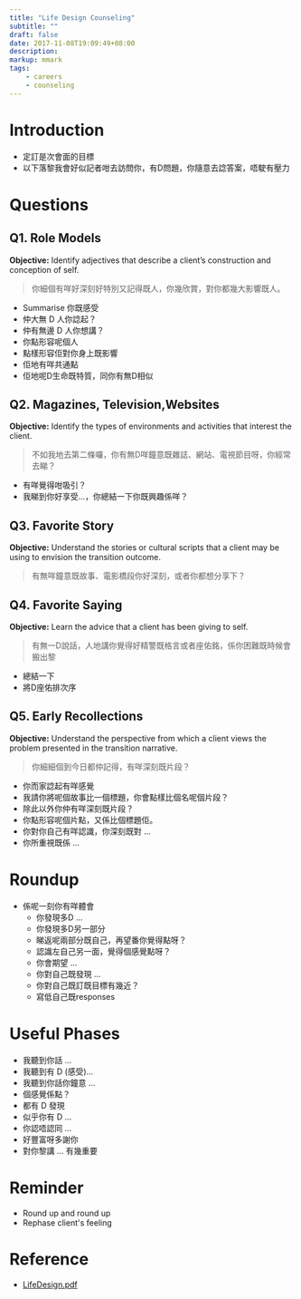```yaml
---
title: "Life Design Counseling"
subtitle: ""
draft: false
date: 2017-11-08T19:09:49+08:00
description:
markup: mmark
tags:
    - careers
    - counseling
---
```


# Introduction
- 定訂是次會面的目標
- 以下落黎我會好似記者咁去訪問你，有D問題，你隨意去諗答案，唔駛有壓力

# Questions
## Q1. Role Models
<div class="alert alert-warning"><b>Objective:</b> Identify adjectives that describe a client’s construction and conception of self.</div>

> 你細個有咩好深刻好特別又記得既人，你幾欣賞，對你都幾大影響既人。


  + Summarise 你既感受
  + 仲大無 D 人你諗起？
  + 仲有無邊 D 人你想講？
  + 你點形容呢個人
  + 點樣形容佢對你身上既影響
  + 佢地有咩共通點
  + 佢地呢D生命既特質，同你有無D相似

## Q2. Magazines, Television,Websites

<div class="alert alert-warning"><b>Objective:</b>
  Identify the types of environments and activities that interest the client.
</div>

> 不如我地去第二條囉，你有無D咩鐘意既雜誌、網站、電視節目呀，你經常去睇？

  - 有咩覺得咁吸引？
  - 我睇到你好享受...，你總結一下你既興趣係咩？

## Q3. Favorite Story

<div class="alert alert-warning"><b>Objective:</b>
  Understand the stories or cultural scripts that a client may be using to envision the transition outcome.
</div>

>有無咩鐘意既故事、電影橋段你好深刻，或者你都想分享下？

## Q4. Favorite Saying

<div class="alert alert-warning"><b>Objective:</b>
  Learn the advice that a client has been giving to self.
</div>

> 有無一D說話，人地講你覺得好精警既格言或者座佑銘，係你困難既時候會搬出黎

  - 總結一下
  - 將D座佑排次序

## Q5. Early Recollections

<div class="alert alert-warning"><b>Objective:</b>
  Understand the perspective from which a client views the problem presented in the transition narrative.
</div>

> 你細細個到今日都仲記得，有咩深刻既片段？

  - 你而家諗起有咩感覺
  - 我請你將呢個故事比一個標題，你會點樣比個名呢個片段？
  - 除此以外你仲有咩深刻既片段？
  - 你點形容呢個片點，又係比個標題佢。
  - 你對你自己有咩認識，你深刻既對 ... 
  - 你所重視既係 ...

# Roundup
- 係呢一刻你有咩體會
  + 你發現多D ...
  + 你發現多D另一部分
  + 睇返呢兩部分既自己，再望番你覺得點呀？
  + 認識左自己另一面，覺得個感覺點呀？
  + 你會期望 ...
  + 你對自己既發現 ...
  + 你對自己既訂既目標有幾近？
  + 寫低自己既responses

# Useful Phases
- 我聽到你話 ...
- 我聽到有 D (感受)...
- 我聽到你話你鐘意 ...
- 個感覺係點？
- 都有 D 發現
- 似乎你有 D ...
- 你認唔認同 ...
- 好豐富呀多謝你
- 對你黎講 ... 有幾重要

# Reminder
- Round up and round up
- Rephase client's feeling

# Reference
- [LifeDesign.pdf][@1]

<!-- reference links -->

[@1]: http://www.vocopher.com/LifeDesign/LifeDesign.pdf
